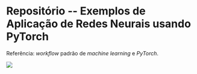 # Repositório -- Exemplos de Aplicação de Redes Neurais usando PyTorch

Referência: _workflow_ padrão de _machine learning_ e _PyTorch_.

![](https://raw.githubusercontent.com/mrdbourke/pytorch-deep-learning/main/images/01_a_pytorch_workflow.png)

